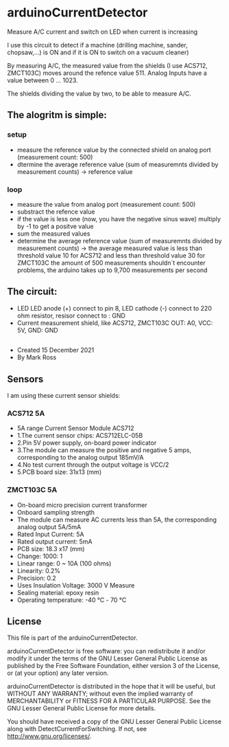 # arduinoCurrentDetector
Measure A/C current and switch on LED when current is increasing

I use this circuit to detect if a machine (drilling machine, sander, chopsaw,...) is ON and if it is ON to switch on a vacuum cleaner)

By measuring A/C, the measured value from the shields (I use ACS712, ZMCT103C) moves around the refence value 511. Analog Inputs have a value between 0 ... 1023. 

The shields dividing the value by two, to be able to measure A/C.

## The alogritm is simple:
  
  ### setup
  
  - measure the reference value by the connected shield on analog port (measurement count: 500)
  - dtermine the average reference value (sum of measuremnts divided by measurement counts)
  -> reference value
  
  ### loop
  
  - measure the value from analog port (measurement count: 500)
  - substract the refence value
  - if the value is less one (now, you have the negative sinus wave) multiply by -1 to get a positve value
  - sum the measured values
  - determine the average reference value (sum of measuremnts divided by measurement counts)
  -> the average measured value is less than threshold value 10 for ACS712 and less than threshold value 30 for ZMCT103C
  the amount of 500 measurements shouldn´t encounter problems, the arduino takes up to 9,700 measurements per second
  
## The circuit:
  * LED
      LED anode (+) connect to pin 8, LED cathode (-) connect to 220 ohm resistor, resisor connect to : GND
  * Current measurement shield, like ACS712, ZMCT103C
      OUT: A0, VCC: 5V, GND: GND
  
##
  * Created 15 December 2021 
  * By Mark Ross

## Sensors 
  I am using these current sensor shields:
  
### ACS712 5A 
   * 5A range Current Sensor Module ACS712
   * 1.The current sensor chips: ACS712ELC-05B
   * 2.Pin 5V power supply, on-board power indicator
   * 3.The module can measure the positive and negative 5 amps, corresponding to the analog output 185mV/A
   * 4.No test current through the output voltage is VCC/2
   * 5.PCB board size: 31x13 (mm)
  
 ### ZMCT103C 5A
   * On-board micro precision current transformer
   * Onboard sampling strength
   * The module can measure AC currents less than 5A, the corresponding analog output 5A/5mA
   * Rated Input Current: 5A
   * Rated output current: 5mA
   * PCB size: 18.3 x17 (mm)
   * Change: 1000: 1
   * Linear range: 0 ~ 10A (100 ohms)
   * Linearity: 0.2%
   * Precision: 0.2
   * Uses Insulation Voltage: 3000 V Measure
   * Sealing material: epoxy resin
   * Operating temperature: -40 ℃ - 70 ℃

## License

 This file is part of the arduinoCurrentDetector.

 arduinoCurrentDetector is free software: you can redistribute it and/or
 modify it under the terms of the GNU Lesser General Public License as
 published by the Free Software Foundation, either version 3 of the
 License, or (at your option) any later version.

 arduinoCurrentDetector is distributed in the hope that it will be useful,
 but WITHOUT ANY WARRANTY; without even the implied warranty of
 MERCHANTABILITY or FITNESS FOR A PARTICULAR PURPOSE. See the
 GNU Lesser General Public License for more details.

 You should have received a copy of the GNU Lesser General Public
 License along with DetectCurrentForSwitching. If not, see
 <http://www.gnu.org/licenses/>.

